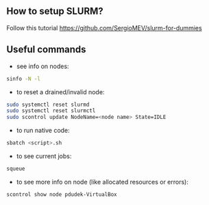 ## How to setup SLURM?
Follow this tutorial https://github.com/SergioMEV/slurm-for-dummies

## Useful commands
- see info on nodes:
```bash
sinfo -N -l
```

- to reset a drained/invalid node:
```bash
sudo systemctl reset slurmd
sudo systemctl reset slurmctl
sudo scontrol update NodeName=<node name> State=IDLE
```

- to run native code:
```bash
sbatch <script>.sh
```

- to see current jobs:
```bash
squeue
```

- to see more info on node (like allocated resources or errors):
```bash
scontrol show node pdudek-VirtualBox
```
